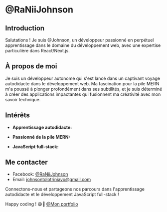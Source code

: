 # @RaNiiJohnson

## Introduction

Salutations ! Je suis @Johnson, un développeur passionné en perpétuel apprentissage dans le domaine du développement web, avec une expertise particulière dans React/Next.js. 

## À propos de moi

Je suis un développeur autonome qui s'est lancé dans un captivant voyage autodidacte dans le développement web. Ma fascination pour la pile MERN m'a poussé à plonger profondément dans ses subtilités, et je suis déterminé à créer des applications impactantes qui fusionnent ma créativité avec mon savoir technique.

## Intérêts

- **Apprentissage autodidacte:**

- **Passionné de la pile MERN:** 

- **JavaScript full-stack:** 

## Me contacter

- Facebook: [@RaNiiJohnson](https://www.facebook.com/rvnii.johnson)
- Email: [johnsontolotriniavo@gmail.com](mailto:johnsontolotriniavo@gmail.com)

Connectons-nous et partageons nos parcours dans l'apprentissage autodidacte et le développement JavaScript full-stack !

Happy coding ! 😄🚀
[@Mon portfolio](https://raniijohnson.github.io/RaNiiJohnson-portfolio.github.io/)
